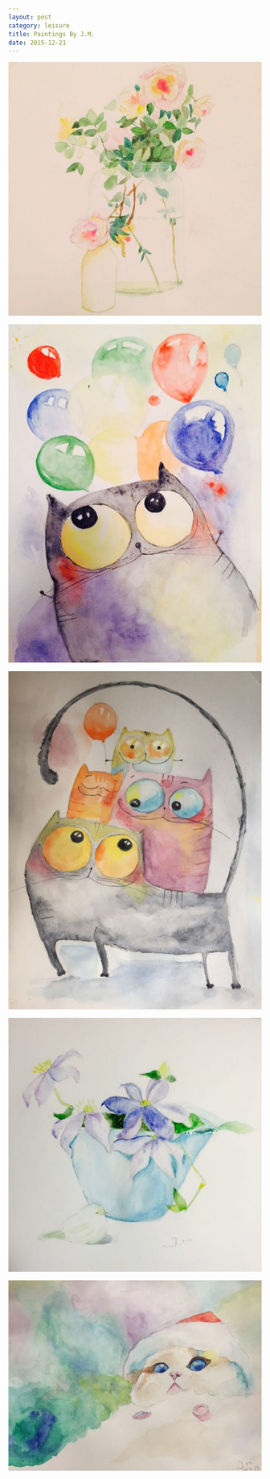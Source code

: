 ```yaml
---
layout: post
category: leisure
title: Paintings By J.M.
date: 2015-12-21
---
```


![](/assets/leisure/PaintingsByJM/44467935.jpg)

![](/assets/leisure/PaintingsByJM/1154354131.jpg)

![](/assets/leisure/PaintingsByJM/1515663317.jpg)

![](/assets/leisure/PaintingsByJM/1547326978.jpg)

![](/assets/leisure/PaintingsByJM/2139909562.jpg)
